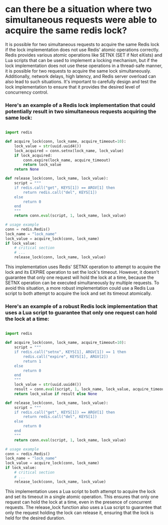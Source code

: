 # can there be a situation where two simultaneous requests were able to acquire the same redis lock?

It is possible for two simultaneous requests to acquire the same Redis lock if the lock implementation does not use Redis' atomic operations correctly. Redis provides various atomic operations like SETNX (SET if Not eXists) and Lua scripts that can be used to implement a locking mechanism, but if the lock implementation does not use these operations in a thread-safe manner, it is possible for two requests to acquire the same lock simultaneously. Additionally, network delays, high latency, and Redis server overload can also lead to such situations. It's important to carefully design and test the lock implementation to ensure that it provides the desired level of concurrency control.

### Here's an example of a Redis lock implementation that could potentially result in two simultaneous requests acquiring the same lock:

```python

import redis

def acquire_lock(conn, lock_name, acquire_timeout=10):
    lock_value = str(uuid.uuid4())
    lock_acquired = conn.setnx(lock_name, lock_value)
    if lock_acquired:
        conn.expire(lock_name, acquire_timeout)
        return lock_value
    return None

def release_lock(conn, lock_name, lock_value):
    script = """
    if redis.call("get", KEYS[1]) == ARGV[1] then
        return redis.call("del", KEYS[1])
    else
        return 0
    end
    """
    return conn.eval(script, 1, lock_name, lock_value)

# usage example
conn = redis.Redis()
lock_name = "lock_name"
lock_value = acquire_lock(conn, lock_name)
if lock_value:
    # critical section
    # ...
    release_lock(conn, lock_name, lock_value)

```

This implementation uses Redis' SETNX operation to attempt to acquire the lock and its EXPIRE operation to set the lock's timeout. However, it doesn't guarantee that only one request will hold the lock at a time, because the SETNX operation can be executed simultaneously by multiple requests. To avoid this situation, a more robust implementation could use a Redis Lua script to both attempt to acquire the lock and set its timeout atomically.

### Here's an example of a robust Redis lock implementation that uses a Lua script to guarantee that only one request can hold the lock at a time:

```python

import redis

def acquire_lock(conn, lock_name, acquire_timeout=10):
    script = """
    if redis.call("setnx", KEYS[1], ARGV[1]) == 1 then
        redis.call("expire", KEYS[1], ARGV[2])
        return 1
    else
        return 0
    end
    """
    lock_value = str(uuid.uuid4())
    result = conn.eval(script, 1, lock_name, lock_value, acquire_timeout)
    return lock_value if result else None

def release_lock(conn, lock_name, lock_value):
    script = """
    if redis.call("get", KEYS[1]) == ARGV[1] then
        return redis.call("del", KEYS[1])
    else
        return 0
    end
    """
    return conn.eval(script, 1, lock_name, lock_value)

# usage example
conn = redis.Redis()
lock_name = "lock_name"
lock_value = acquire_lock(conn, lock_name)
if lock_value:
    # critical section
    # ...
    release_lock(conn, lock_name, lock_value)

```

This implementation uses a Lua script to both attempt to acquire the lock and set its timeout in a single atomic operation. This ensures that only one request can hold the lock at a time, even in the presence of concurrent requests. The release_lock function also uses a Lua script to guarantee that only the request holding the lock can release it, ensuring that the lock is held for the desired duration.
